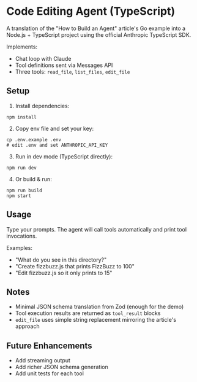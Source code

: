 # Code Editing Agent (TypeScript)

A translation of the "How to Build an Agent" article's Go example into a Node.js + TypeScript project using the official Anthropic TypeScript SDK.

Implements:
- Chat loop with Claude
- Tool definitions sent via Messages API
- Three tools: `read_file`, `list_files`, `edit_file`

## Setup

1. Install dependencies:

```
npm install
```

2. Copy env file and set your key:

```
cp .env.example .env
# edit .env and set ANTHROPIC_API_KEY
```

3. Run in dev mode (TypeScript directly):

```
npm run dev
```

4. Or build & run:

```
npm run build
npm start
```

## Usage
Type your prompts. The agent will call tools automatically and print tool invocations.

Examples:
- "What do you see in this directory?"
- "Create fizzbuzz.js that prints FizzBuzz to 100"
- "Edit fizzbuzz.js so it only prints to 15"

## Notes
- Minimal JSON schema translation from Zod (enough for the demo)
- Tool execution results are returned as `tool_result` blocks
- `edit_file` uses simple string replacement mirroring the article's approach

## Future Enhancements
- Add streaming output
- Add richer JSON schema generation
- Add unit tests for each tool
